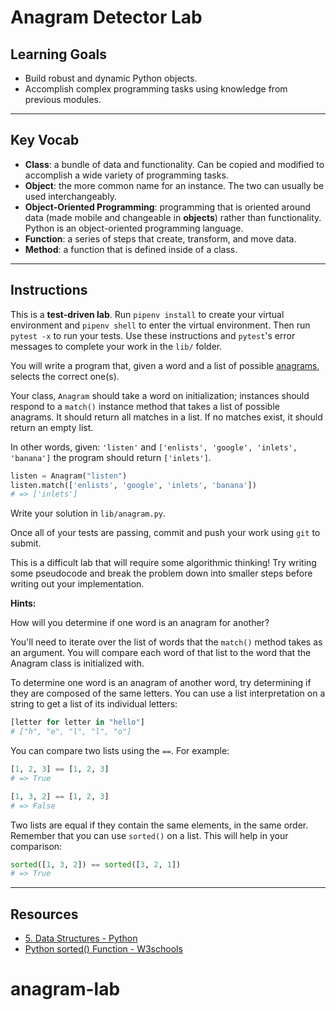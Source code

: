 # Anagram Detector Lab

## Learning Goals

- Build robust and dynamic Python objects.
- Accomplish complex programming tasks using knowledge from previous modules.

***

## Key Vocab

- **Class**: a bundle of data and functionality. Can be copied and modified to
accomplish a wide variety of programming tasks.
- **Object**: the more common name for an instance. The two can usually be used
interchangeably.
- **Object-Oriented Programming**: programming that is oriented around data
(made mobile and changeable in **objects**) rather than functionality. Python
is an object-oriented programming language.
- **Function**: a series of steps that create, transform, and move data.
- **Method**: a function that is defined inside of a class.

***

## Instructions

This is a **test-driven lab**. Run `pipenv install` to create your virtual
environment and `pipenv shell` to enter the virtual environment. Then run
`pytest -x` to run your tests. Use these instructions and `pytest`'s error
messages to complete your work in the `lib/` folder.

You will write a program that, given a word and a list of possible
[anagrams][anagrams], selects the correct one(s).

Your class, `Anagram` should take a word on initialization; instances should
respond to a `match()` instance method that takes a list of possible anagrams.
It should return all matches in a list. If no matches exist, it should return
an empty list.

In other words, given: `'listen'` and `['enlists', 'google', 'inlets',
'banana']` the program should return `['inlets']`.

```py
listen = Anagram("listen")
listen.match(['enlists', 'google', 'inlets', 'banana'])
# => ['inlets']
```

Write your solution in `lib/anagram.py`.

Once all of your tests are passing, commit and push your work using `git` to
submit.

This is a difficult lab that will require some algorithmic thinking! Try writing
some pseudocode and break the problem down into smaller steps before writing out
your implementation.

**Hints:**

How will you determine if one word is an anagram for another?

You'll need to iterate over the list of words that the `match()` method
takes as an argument. You will compare each word of that list to the word
that the Anagram class is initialized with.

To determine one word is an anagram of another word, try determining if they are
composed of the same letters. You can use a list interpretation on a string to
get a list of its individual letters:

```py
[letter for letter in "hello"]
# ["h", "e", "l", "l", "o"]
```

You can compare two lists using the `==`. For example:

```py
[1, 2, 3] == [1, 2, 3]
# => True

[1, 3, 2] == [1, 2, 3]
# => False
```

Two lists are equal if they contain the same elements, in the same order.
Remember that you can use `sorted()` on a list. This will help in your
comparison:

```py
sorted([1, 3, 2]) == sorted([3, 2, 1])
# => True
```

***

## Resources

- [5. Data Structures - Python](https://docs.python.org/3/tutorial/datastructures.html)
- [Python sorted() Function - W3schools](https://www.w3schools.com/python/ref_func_sorted.asp#:~:text=The%20sorted()%20function%20returns,string%20values%20AND%20numeric%20values.)

[anagrams]: http://www.dictionary.com/browse/anagram
# anagram-lab
